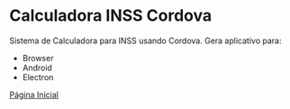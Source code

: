 # Calculadora INSS Cordova
Sistema de Calculadora para INSS usando Cordova.
Gera aplicativo para:
* Browser
* Android
* Electron

[Página Inicial](https://github.com/joaocabraldev/calculadora_inss)